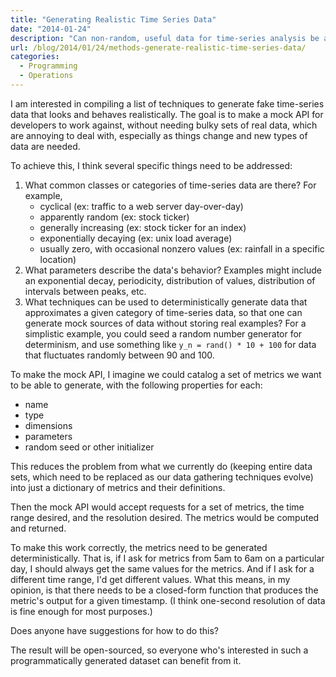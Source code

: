 ```yaml
---
title: "Generating Realistic Time Series Data"
date: "2014-01-24"
description: "Can non-random, useful data for time-series analysis be achieved?"
url: /blog/2014/01/24/methods-generate-realistic-time-series-data/
categories:
  - Programming
  - Operations
---
```

I am interested in compiling a list of techniques to generate fake time-series
data that looks and behaves realistically. The goal is to make a mock API for
developers to work against, without needing bulky sets of real data, which are
annoying to deal with, especially as things change and new types of data are
needed.

To achieve this, I think several specific things need to be addressed:

1. What common classes or categories of time-series data are there? For example,
   * cyclical (ex: traffic to a web server day-over-day)
   * apparently random (ex: stock ticker)
   * generally increasing (ex: stock ticker for an index)
   * exponentially decaying (ex: unix load average)
	* usually zero, with occasional nonzero values (ex: rainfall in a specific location)
2. What parameters describe the data's behavior? Examples might include an
	exponential decay, periodicity, distribution of values, distribution of
	intervals between peaks, etc.
3. What techniques can be used to deterministically generate data that
	approximates a given category of time-series data, so that one can generate
	mock sources of data without storing real examples? For a simplistic example,
	you could seed a random number generator for determinism, and use something
	like `y_n = rand() * 10 + 100` for data that fluctuates randomly between 90 and
	100.

To make the mock API, I imagine we could catalog a set of metrics we want to
be able to generate, with the following properties for each:

* name
* type
* dimensions
* parameters
* random seed or other initializer

This reduces the problem from what we currently do (keeping entire data sets,
which need to be replaced as our data gathering techniques evolve) into just a
dictionary of metrics and their definitions.

Then the mock API would accept requests for a set of metrics, the time range
desired, and the resolution desired. The metrics would be computed and returned.

To make this work correctly, the metrics need to be generated deterministically.
That is, if I ask for metrics from 5am to 6am on a particular day, I should
always get the same values for the metrics. And if I ask for a different time
range, I'd get different values. What this means, in my opinion, is that there
needs to be a closed-form function that produces the metric's output for a given
timestamp. (I think one-second resolution of data is fine enough for most
purposes.)

Does anyone have suggestions for how to do this?

The result will be open-sourced, so everyone who's interested in such a
programmatically generated dataset can benefit from it.


